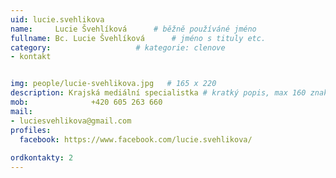 ```yaml
---
uid: lucie.svehlikova
name:     Lucie Švehlíková  	# běžně používáné jméno
fullname: Bc. Lucie Švehlíková  	# jméno s tituly etc.
category:                   # kategorie: clenove
- kontakt


img: people/lucie-svehlikova.jpg   # 165 x 220
description: Krajská mediální specialistka # kratký popis, max 160 znaků
mob:			  +420 605 263 660
mail:
- luciesvehlikova@gmail.com
profiles:
  facebook: https://www.facebook.com/lucie.svehlikova/
  
ordkontakty: 2
---
```

